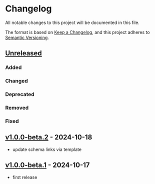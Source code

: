 # Changelog

All notable changes to this project will be documented in this file.

The format is based on [Keep a Changelog](https://keepachangelog.com/en/1.0.0/),
and this project adheres to [Semantic Versioning](https://semver.org/spec/v2.0.0.html).

## [Unreleased]

### Added

### Changed

### Deprecated

### Removed

### Fixed

## [v1.0.0-beta.2] - 2024-10-18

- update schema links via template

## [v1.0.0-beta.1] - 2024-10-17

- first release

[Unreleased]: https://github.com/Healy-Hyperspatial/merkle-tree-stac-extension/tree/v1.0.0-beta.2...main
[v1.0.0-beta.2]: https://github.com/Healy-Hyperspatial/merkle-tree-stac-extension/tree/v1.0.0-beta.1...v1.0.0-beta.2
[v1.0.0-beta.1]: https://github.com/Healy-Hyperspatial/merkle-tree-stac-extension/tree/v1.0.0-beta.1

